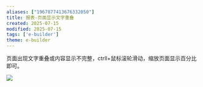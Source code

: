 ```yaml
---
aliases: ["1967877413676332050"]
title: 报表-页面显示文字重叠
created: 2025-07-15
modified: 2025-07-15
tags: ['e-builder']
theme: e-builder
---
```


页面出现文字重叠或内容显示不完整，ctrll+鼠标滚轮滑动，缩放页面显示百分比即可。

![](696bc9df63f32034a93a0fe2cd324e53.jpg)
